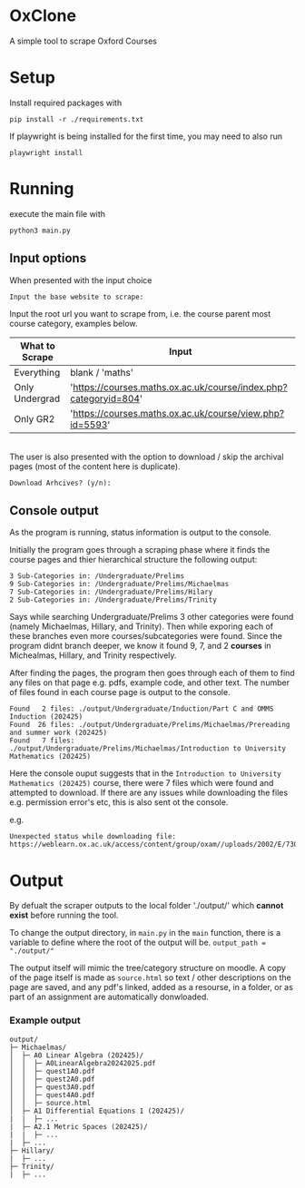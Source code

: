 # OxClone
 A simple tool to scrape Oxford Courses

# Setup
Install required packages with
```shell
pip install -r ./requirements.txt
```
If playwright is being installed for the first time, you may need to also run
```shell
playwright install
```

# Running
execute the main file with
```shell
python3 main.py
```
## Input options
When presented with the input choice
```
Input the base website to scrape:
```
Input the root url you want to scrape from, i.e. the course parent most course category, examples below.

| What to Scrape | Input |
| --------       | ------- |
| Everything     | blank / 'maths' |
| Only Undergrad | 'https://courses.maths.ox.ac.uk/course/index.php?categoryid=804' |
| Only GR2       | 'https://courses.maths.ox.ac.uk/course/view.php?id=5593' |

\
The user is also presented with the option to download / skip the archival pages (most of the content here is duplicate).
```
Download Arhcives? (y/n):
```

## Console output
As the program is running, status information is output to the console.

Initially the program goes through a scraping phase where it finds the course pages and thier hierarchical structure the following output:
```
3 Sub-Categories in: /Undergraduate/Prelims
9 Sub-Categories in: /Undergraduate/Prelims/Michaelmas
7 Sub-Categories in: /Undergraduate/Prelims/Hilary
2 Sub-Categories in: /Undergraduate/Prelims/Trinity
```
Says while searching Undergraduate/Prelims 3 other categories were found (namely Michaelmas, Hillary, and Trinity). Then while exporing each of these branches even more courses/subcategories were found. Since the program didnt branch deeper, we know it found 9, 7, and 2 **courses** in Michealmas, Hillary, and Trinity respectively.

After finding the pages, the program then goes through each of them to find any files on that page e.g. pdfs, example code, and other text. The number of files found in each course page is output to the console.

```
Found   2 files: ./output/Undergraduate/Induction/Part C and OMMS Induction (202425)
Found  26 files: ./output/Undergraduate/Prelims/Michaelmas/Prereading and summer work (202425)
Found   7 files: ./output/Undergraduate/Prelims/Michaelmas/Introduction to University Mathematics (202425)
```
Here the console ouput suggests that in the `Introduction to University Mathematics (202425)` course, there were 7 files which were found and attempted to download. If there are any issues while downloading the files e.g. permission error's etc, this is also sent ot the console.

e.g.
```
Unexpected status while downloading file: https://weblearn.ox.ac.uk/access/content/group/oxam//uploads/2002/E/7302.pdf
```


# Output
By defualt the scraper outputs to the local folder './output/' which **cannot exist** before running the tool.

To change the output directory, in `main.py` in the `main` function, there is a variable to define where the root of the output will be.
`output_path = "./output/"`

The output itself will mimic the tree/category structure on moodle. A copy of the page itself is made as `source.html` so text / other descriptions on the page are saved, and any pdf's linked, added as a resourse, in a folder, or as part of an assignment are automatically donwloaded.

### Example output
```
output/
├─ Michaelmas/
│  ├─ A0 Linear Algebra (202425)/
│  │  ├─ A0LinearAlgebra20242025.pdf
│  │  ├─ quest1A0.pdf
│  │  ├─ quest2A0.pdf
│  │  ├─ quest3A0.pdf
│  │  ├─ quest4A0.pdf
│  │  ├─ source.html
│  ├─ A1 Differential Equations 1 (202425)/
|  |  ├─ ...
|  ├─ A2.1 Metric Spaces (202425)/
|  |  ├─ ...
|  ├─ ...
├─ Hillary/
|  ├─ ...
├─ Trinity/
|  ├─ ...
```